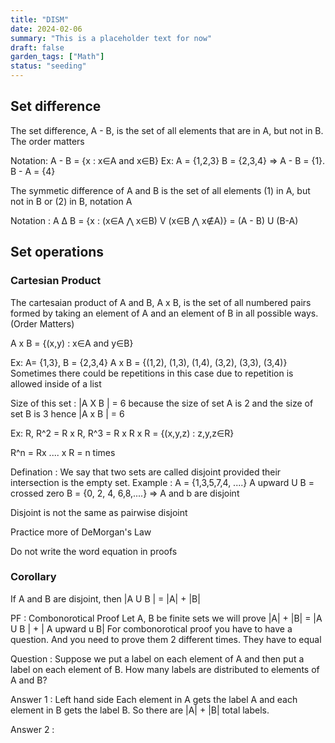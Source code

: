 ```yaml
---
title: "DISM"
date: 2024-02-06
summary: "This is a placeholder text for now"
draft: false
garden_tags: ["Math"]
status: "seeding"
---
```



## Set difference 
The set difference, A - B, is the set of all elements that are in A, but not in B. The order matters

Notation: A - B = {x : x∈A and x∈B}
Ex: A = {1,2,3} B = {2,3,4} => A - B = {1}. B - A = {4}

The symmetic difference of A and B is the set of all elements (1) in A, but not in B or (2) in B, notation A

Notation : A Δ B = {x : (x∈A ⋀ x∈B) V (x∈B ⋀ x∉A)}
            = (A - B) U (B-A)

## Set operations 
### Cartesian Product 

The cartesaian product of A and B, A x B, is the set of all numbered pairs formed by taking an element of A and an element of B in all possible ways. (Order Matters) 

A x B  = {(x,y) : x∈A and y∈B}

Ex: A= {1,3}, B = {2,3,4}
A x B = {(1,2), (1,3), (1,4), (3,2), (3,3), (3,4)} Sometimes there could be repetitions in this case due to repetition is allowed inside of a list 

Size of this set : |A X B | = 6 because the size of set A is 2 and the size of set B is 3 hence |A x B | = 6

Ex: R, R^2 = R x R, R^3 = R x R x R
= {(x,y,z) : z,y,z∈R}

R^n = Rx .... x R = n times



Defination : 
We say that two sets are called disjoint provided their intersection is the empty set. 
Example : A = {1,3,5,7,4, ....} A upward U B = crossed zero
          B = {0, 2, 4, 6,8,....} => A and b are disjoint 


Disjoint is not the same as pairwise disjoint 

Practice more of DeMorgan's Law


Do not write the word equation in proofs

### Corollary 
If A and B are disjoint, then |A U B | = |A| + |B|

PF : Combonorotical Proof
Let A, B be finite sets we will prove |A| + |B| = |A U B | + | A upward u B|
For combonorotical proof you have to have a question. And you need to prove them 2 different times. They have to equal

Question : Suppose we put a label on each element of A and then put a label on each element of B. How many labels are distributed to elements of A and B?

Answer 1 : Left hand side 
Each element in A gets the label A and each element in B gets the label B. So there are |A| + |B| total labels. 


Answer 2 : 